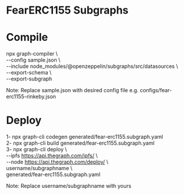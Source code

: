 # FearERC1155 Subgraphs

# Compile
npx graph-compiler \\
<br/>--config sample.json \\
<br/>--include node_modules/@openzeppelin/subgraphs/src/datasources \\
<br/>--export-schema \\
<br/>--export-subgraph

Note: Replace sample.json with desired config file e.g. configs/fear-erc1155-rinkeby.json

# Deploy

1- npx graph-cli codegen generated/fear-erc1155.subgraph.yaml  
2- npx graph-cli build generated/fear-erc1155.subgraph.yaml  
3- npx graph-cli deploy                 \\
<br/>--ipfs https://api.thegraph.com/ipfs/   \\
<br/>--node https://api.thegraph.com/deploy/ \\
<br/>username/subgraphname                   \\
<br/>generated/fear-erc1155.subgraph.yaml

Note: Replace username/subgraphname with yours
